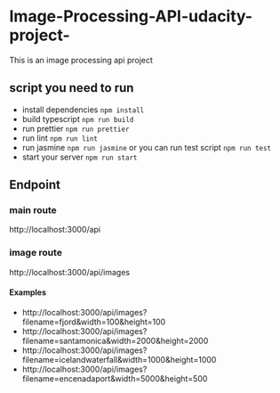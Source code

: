 # Image-Processing-API-udacity-project-
This is an image processing api project 
## script you need to run
* install dependencies ` npm install `
* build typescript ` npm run build `
* run prettier ` npm run prettier `
* run lint `npm run lint`
* run jasmine `npm run jasmine` or you can run test script `npm run test`
* start your server `npm run start`
## Endpoint
### main route
http://localhost:3000/api
### image route
http://localhost:3000/api/images

#### Examples
* http://localhost:3000/api/images?filename=fjord&width=100&height=100
* http://localhost:3000/api/images?filename=santamonica&width=2000&height=2000
* http://localhost:3000/api/images?filename=icelandwaterfall&width=1000&height=1000
* http://localhost:3000/api/images?filename=encenadaport&width=5000&height=500

